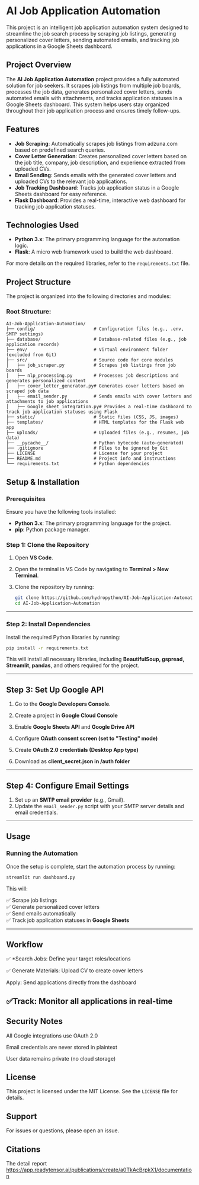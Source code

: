 
# AI Job Application Automation

This project is an intelligent job application automation system designed to streamline the job search process by scraping job listings, generating personalized cover letters, sending automated emails, and tracking job applications in a Google Sheets dashboard.

## Project Overview

The **AI Job Application Automation** project provides a fully automated solution for job seekers. It scrapes job listings from multiple job boards, processes the job data, generates personalized cover letters, sends automated emails with attachments, and tracks application statuses in a Google Sheets dashboard. This system helps users stay organized throughout their job application process and ensures timely follow-ups.

## Features

- **Job Scraping**: Automatically scrapes job listings from adzuna.com based on predefined search queries.
- **Cover Letter Generation**: Creates personalized cover letters based on the job title, company, job description, and experience extracted from uploaded CVs.
- **Email Sending**: Sends emails with the generated cover letters and uploaded CVs to the relevant job applications.
- **Job Tracking Dashboard**: Tracks job application status in a Google Sheets dashboard for easy reference.
- **Flask Dashboard**: Provides a real-time, interactive web dashboard for tracking job application statuses.

## Technologies Used

- **Python 3.x**: The primary programming language for the automation logic.
- **Flask**: A micro web framework used to build the web dashboard.

For more details on the required libraries, refer to the `requirements.txt` file.

## Project Structure

The project is organized into the following directories and modules:

### Root Structure:
```plaintext
AI-Job-Application-Automation/
├── config/                      # Configuration files (e.g., .env, SMTP settings)
├── database/                    # Database-related files (e.g., job application records)
├── env/                         # Virtual environment folder (excluded from Git)
├── src/                         # Source code for core modules
│   ├── job_scraper.py           # Scrapes job listings from job boards
│   ├── nlp_processing.py        # Processes job descriptions and generates personalized content
│   ├── cover_letter_generator.py# Generates cover letters based on scraped job data
│   ├── email_sender.py          # Sends emails with cover letters and attachments to job applications
│   ├── Google_sheet_integration.py# Provides a real-time dashboard to track job application statuses using Flask
├── static/                      # Static files (CSS, JS, images)
├── templates/                   # HTML templates for the Flask web app
├── uploads/                     # Uploaded files (e.g., resumes, job data)
├── __pycache__/                 # Python bytecode (auto-generated)
├── .gitignore                   # Files to be ignored by Git
├── LICENSE                      # License for your project
├── README.md                    # Project info and instructions
└── requirements.txt             # Python dependencies
```

## Setup & Installation

### Prerequisites
Ensure you have the following tools installed:

- **Python 3.x**: The primary programming language for the project.
- **pip**: Python package manager.


### Step 1: Clone the Repository

1. Open **VS Code**.
2. Open the terminal in VS Code by navigating to **Terminal > New Terminal**.
3. Clone the repository by running:

    ```bash
    git clone https://github.com/hydropython/AI-Job-Application-Automation.git
    cd AI-Job-Application-Automation
   ```

---

###  Step 2: Install Dependencies

Install the required Python libraries by running:

   ```bash
   pip install -r requirements.txt
   ```

This will install all necessary libraries, including **BeautifulSoup, gspread, Streamlit, pandas**, and others required for the project.

---

## Step 3: Set Up Google API

1. Go to the **Google Developers Console**.
2. Create a project in **Google Cloud Console**

3. Enable **Google Sheets API** and **Google Drive API**

4. Configure **OAuth consent screen (set to "Testing" mode)**

5. Create **OAuth 2.0 credentials (Desktop App type)**

6. Download as **client_secret.json in /auth folder**

---

## Step 4: Configure Email Settings

1. Set up an **SMTP email provider** (e.g., Gmail).
2. Update the `email_sender.py` script with your SMTP server details and email credentials.

---

## Usage

### Running the Automation

Once the setup is complete, start the automation process by running:

   ```bash
   streamlit run dashboard.py
   ```

This will:

✅ Scrape job listings  
✅ Generate personalized cover letters  
✅ Send emails automatically  
✅ Track job application statuses in **Google Sheets**  

---
## **Workflow**
✅ *Search Jobs: Define your target roles/locations

✅ Generate Materials: Upload CV to create cover letters

Apply: Send applications directly from the dashboard

✅Track: Monitor all applications in real-time
---
## **Security Notes**
All Google integrations use OAuth 2.0

Email credentials are never stored in plaintext

User data remains private (no cloud storage)

## License

This project is licensed under the MIT License. See the `LICENSE` file for details.

## **Support**
For issues or questions, please open an issue.

## Citations
The detail report https://app.readytensor.ai/publications/create/a0TkAcBrpkX1/documentation
